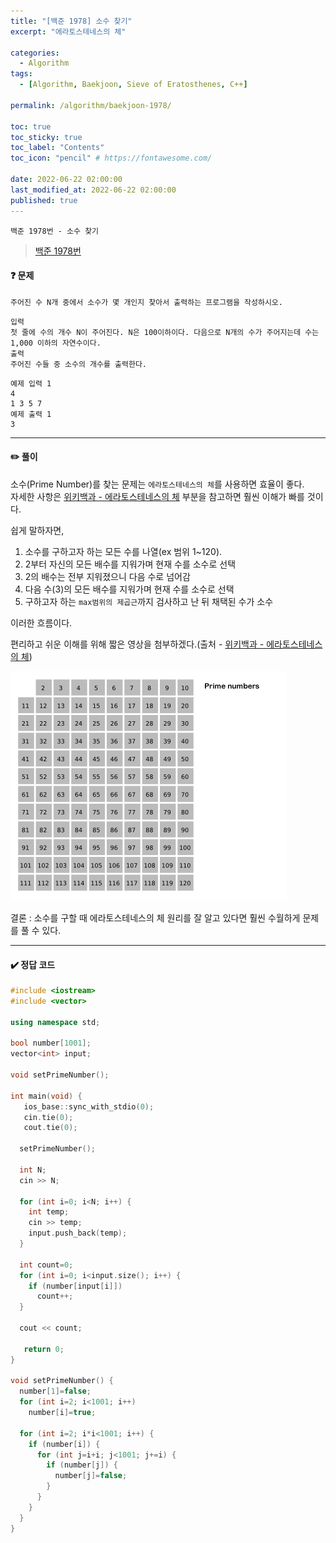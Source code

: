 ```yaml
---
title: "[백준 1978] 소수 찾기"
excerpt: "에라토스테네스의 체"

categories:
  - Algorithm
tags:
  - [Algorithm, Baekjoon, Sieve of Eratosthenes, C++]

permalink: /algorithm/baekjoon-1978/
 
toc: true
toc_sticky: true
toc_label: "Contents"
toc_icon: "pencil" # https://fontawesome.com/
 
date: 2022-06-22 02:00:00
last_modified_at: 2022-06-22 02:00:00
published: true
---
```


`백준 1978번 - 소수 찾기`  

> [백준 1978번](https://www.acmicpc.net/problem/1978)  

#### ❓ 문제

```
주어진 수 N개 중에서 소수가 몇 개인지 찾아서 출력하는 프로그램을 작성하시오. 
```

```
입력
첫 줄에 수의 개수 N이 주어진다. N은 100이하이다. 다음으로 N개의 수가 주어지는데 수는 1,000 이하의 자연수이다. 
출력
주어진 수들 중 소수의 개수를 출력한다.
```

```
예제 입력 1 
4
1 3 5 7
예제 출력 1
3
```  

---  

#### ✏️ 풀이

소수(Prime Number)를 찾는 문제는 `에라토스테네스의 체`를 사용하면 효율이 좋다.  
자세한 사항은 [위키백과 - 에라토스테네스의 체](https://ko.wikipedia.org/wiki/%EC%97%90%EB%9D%BC%ED%86%A0%EC%8A%A4%ED%85%8C%EB%84%A4%EC%8A%A4%EC%9D%98_%EC%B2%B4) 부분을 참고하면 훨씬 이해가 빠를 것이다.  

쉽게 말하자면,  
1. 소수를 구하고자 하는 모든 수를 나열(ex 범위 1~120).
1. 2부터 자신의 모든 배수를 지워가며 현재 수를 소수로 선택
1. 2의 배수는 전부 지워졌으니 다음 수로 넘어감
1. 다음 수(3)의 모든 배수를 지워가며 현재 수를 소수로 선택
1. 구하고자 하는 `max범위의 제곱근`까지 검사하고 난 뒤 채택된 수가 소수

이러한 흐름이다.  

편리하고 쉬운 이해를 위해 짧은 영상을 첨부하겠다.(출처 - [위키백과 - 에라토스테네스의 체](https://ko.wikipedia.org/wiki/%EC%97%90%EB%9D%BC%ED%86%A0%EC%8A%A4%ED%85%8C%EB%84%A4%EC%8A%A4%EC%9D%98_%EC%B2%B4))  

![eratosthenes](/assets/images/post_img/baekjoon/1978/eratosthenes.gif)  

결론 : 소수를 구할 때 에라토스테네스의 체 원리를 잘 알고 있다면 훨씬 수월하게 문제를 풀 수 있다.   

---

#### ✔️ 정답 코드

```cpp
#include <iostream>
#include <vector>

using namespace std;

bool number[1001];
vector<int> input;

void setPrimeNumber();

int main(void) {
   ios_base::sync_with_stdio(0);
   cin.tie(0);
   cout.tie(0);

  setPrimeNumber();
  
  int N;
  cin >> N;
  
  for (int i=0; i<N; i++) {
    int temp;
    cin >> temp;
    input.push_back(temp);
  }

  int count=0;
  for (int i=0; i<input.size(); i++) {
    if (number[input[i]])
      count++;
  }

  cout << count;

   return 0;
}

void setPrimeNumber() {
  number[1]=false;
  for (int i=2; i<1001; i++)
    number[i]=true;

  for (int i=2; i*i<1001; i++) {
    if (number[i]) {
      for (int j=i+i; j<1001; j+=i) {
        if (number[j]) {
          number[j]=false;        
        }
      }
    }
  }
}
```